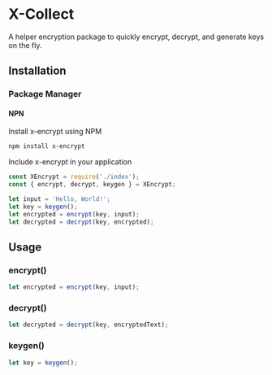 # X-Collect

A helper encryption package to quickly encrypt, decrypt, and generate keys on the fly.

## Installation

### Package Manager

#### NPN

Install x-encrypt using NPM 

```bash
npm install x-encrypt
```

Include x-encrypt in your application

```js
const XEncrypt = require('./index');
const { encrypt, decrypt, keygen } = XEncrypt;

let input = 'Hello, World!';
let key = keygen();
let encrypted = encrypt(key, input);
let decrypted = decrypt(key, encrypted);
```

## Usage

### encrypt()

```js
let encrypted = encrypt(key, input);
```

### decrypt()

```js
let decrypted = decrypt(key, encryptedText);
```

### keygen()

```js
let key = keygen();
```

